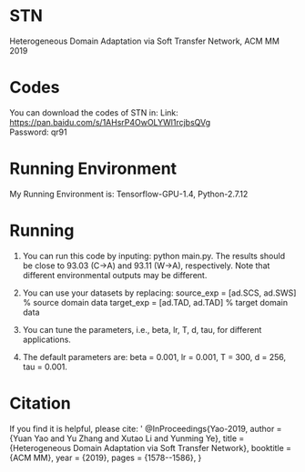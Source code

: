 # STN
Heterogeneous Domain Adaptation via Soft Transfer Network, ACM MM 2019

# Codes
You can download the codes of STN in:
   Link: https://pan.baidu.com/s/1AHsrP4OwOLYWl1rcjbsQVg  
   Password: qr91

# Running Environment
My Running Environment is: Tensorflow-GPU-1.4, Python-2.7.12

# Running
1. You can run this code by inputing: python main.py. The results should be close to 93.03 (C->A) and 93.11 (W->A), respectively. Note that different environmental outputs may be different.

2. You can use your datasets by replacing: 
   source_exp = [ad.SCS, ad.SWS]  % source domain data
   target_exp = [ad.TAD, ad.TAD]  % target domain data

3. You can tune the parameters, i.e., beta, lr, T, d, tau, for different applications.

4. The default parameters are: beta = 0.001, lr = 0.001, T = 300, d = 256, tau = 0.001.

# Citation

If you find it is helpful, please cite:
'
@InProceedings{Yao-2019,
  author    = {Yuan Yao and Yu Zhang and Xutao Li and Yunming Ye},
  title     = {Heterogeneous Domain Adaptation via Soft Transfer Network},
  booktitle = {ACM MM},
  year      = {2019},
  pages     = {1578--1586},
}
